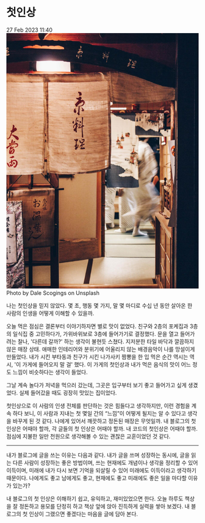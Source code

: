 # 첫인상

<time>27 Feb 2023 11:40</time>
<img src="../images/R1280x0.jpeg" class="responsive">
<cap>Photo by Dale Scogings on Unsplash</cap>

나는 첫인상을 믿지 않았다. 몇 초, 행동 몇 가지, 말 몇 마디로 수십 년 동안 살아온 한 사람의 인생을 어떻게 이해할 수 있을까.

오늘 먹은 점심은 결론부터 이야기하자면 별로 맛이 없었다. 친구와 2층의 포케집과 3층의 일식집 중 고민하다가, 가위바위보로 3층에 들어가기로 결정했다. 문을 열고 들어가려는 찰나, '다른데 갈까?' 하는 생각이 불현듯 스쳤다. 지저분한 타일 바닥과 깔끔하지 않은 매장 상태. 애매한 인테리어와 분위기에 어울리지 않는 배경음악이 나를 망설이게 만들었다. 내가 시킨 부타동과 친구가 시킨 나가사키 짬뽕을 한 입 먹은 순간 역시는 역시, '이 가게에 들어오지 말 걸' 했다. 이 가게의 첫인상과 내가 먹은 음식의 맛이 어느 정도 느낌이 비슷하다는 생각이 들었다.

그날 계속 놀다가 저녁을 먹으러 갔는데, 그곳은 입구부터 보기 좋고 들어가고 싶게 생겼었다. 실제 들어갔을 때도 굉장히 맛있는 집이었다.

첫인상으로 이 사람의 인생 전체를 판단하는 것은 힘들다고 생각하지만, 이런 경험을 계속 하다 보니, 이 사람과 지내는 첫 몇일 간의 “느낌”이 어떻게 될지는 알 수 있다고 생각을 바꾸게 된 것 같다. 나에게 있어서 깨끗하고 정돈된 매장은 무엇일까. 내 블로그의 첫인상은 어때야 할까, 각 글들의 첫 인상은 어때야 할까. 내 코드의 첫인상은 어때야 할까. 점심에 지불한 일만 천원으로 생각해볼 수 있는 괜찮은 교훈이었던 것 같다.

---

내가 블로그에 글을 쓰는 이유는 다음과 같다. 내가 글을 쓰며 성장하는 동시에, 글을 읽는 다른 사람이 성장하는 좋은 방법이며, 쓰는 현재에도 개념이나 생각을 정리할 수 있어 이득이며, 미래에 내가 다시 보면 기억을 되살릴 수 있어 미래에도 이득이라고 생각하기 때문이다. 나에게도 좋고 남에게도 좋고, 현재에도 좋고 미래에도 좋은 일을 마다할 이유가 있는가?

내 블로그의 첫 인상은 이해하기 쉽고, 유익하고, 재미있었으면 한다. 오늘 하루도 책상을 잘 정돈하고 용모를 단정히 하고 책상 앞에 앉아 진득하게 실력을 쌓아 보겠다. 내 블로그의 첫 인상이 그랬으면 좋겠다는 마음을 글에 담아 본다.



